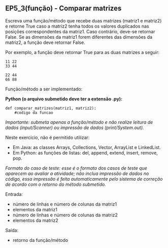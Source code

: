 ## EP5_3(função) - Comparar matrizes

Escreva uma função/método que recebe duas matrizes (matriz1 e matriz2) e retorne True caso a matriz2 tenha todos os valores duplicados nas posições correspondentes da matriz1. Caso contrário, deve-se retornar False. Se as dimensões da matriz1 forem diferentes das dimensões da matriz2, a função deve retornar False.

Por exemplo, a função deve retornar True para as duas matrizes a seguir:
```
11 22
33 44

22 44
66 88
```

Função/método a ser implementado:

**Python (o arquivo submetido deve ter a extensão .py):**
```
def comparar_matrizes(matriz1, matriz2):
    #codigo da funcao
```

_Importante: submeta apenas a função/método e não realize leitura de dados (input/Scanner) ou impressão de dados (print/System.out)._

Neste exercício, não é permitido utilizar:
- Em Java: as classes Arrays, Collections, Vector, ArrayList e LinkedList.
- Em Python: as funções de listas: del, append, extend, insert, remove, pop.

_Formato do caso de teste: esse é o formato dos casos de teste que aparecem ao avaliar a atividade; não inclua impressão de dados no código, essa impressão é feita automaticamente pelo sistema de correção de acordo com o retorno do método submetido._

Entrada:
- número de linhas e número de colunas da matriz1
- elementos da matriz1
- número de linhas e número de colunas da matriz2
- elementos da matriz2

Saída:
- retorno da função/método
